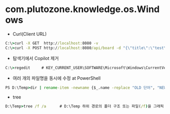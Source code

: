 # com.plutozone.knowledge.os.Windows

- Curl(Client URL)
```cmd
C:\>curl -X GET  http://localhost:8080 -v																									# 상세(-v)
C:\>curl -X POST http://localhost:8080/api/board -d "{\"title\":\"test\", \"contents\":\"test\"}" -H "Content-type: application/json" -v	# POST + JSON
```

- 탐색기에서 Copilot 제거
```cmd
C:\>regedit		# KEY_CURRENT_USER\SOFTWARE\Microsoft\Windows\CurrentVersion\Explorer\Advanced를 찾아서 ShowCopilotButton라는 DWORD(32bit) 이름을 추가하고 0을 설정
```

- 여러 개의 파일명을 동시에 수정 at PowerShell
```cmd
PS D:\Temp>dir | rename-item -newname {$_.name -replace "OLD 단어", "NEW 단어"}	# D:\Temp의 모든 파일명에서 "OLD 단어"를 "NEW 단어"로 편집
```

- tree
```cmd
D:\Temp>tree /f /a		# D:\Temp 하위 경로의 폴더 구조 또는 파일(/f)을 그래픽 또는 텍스트 문자(/a)로 화면에 표시
```